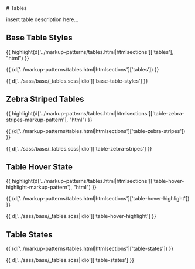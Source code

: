 <section class="copy">
# Tables

<p class="lead">insert table description here...</p>

## Base Table Styles
{{ highlight(d['../markup-patterns/tables.html|htmlsections']['tables'], "html") }}

{{ (d['../markup-patterns/tables.html|htmlsections']['tables']) }}

{{ d['../sass/base/_tables.scss|idio']['base-table-styles'] }}

## Zebra Striped Tables
{{ highlight(d['../markup-patterns/tables.html|htmlsections']['table-zebra-stripes-markup-pattern'], "html") }}

{{ (d['../markup-patterns/tables.html|htmlsections']['table-zebra-stripes']) }}

{{ d['../sass/base/_tables.scss|idio']['table-zebra-stripes'] }}

## Table Hover State
{{ highlight(d['../markup-patterns/tables.html|htmlsections']['table-hover-highlight-markup-pattern'], "html") }}

{{ (d['../markup-patterns/tables.html|htmlsections']['table-hover-highlight']) }}

{{ d['../sass/base/_tables.scss|idio']['table-hover-highlight'] }}

## Table States
{{ (d['../markup-patterns/tables.html|htmlsections']['table-states']) }}

{{ d['../sass/base/_tables.scss|idio']['table-states'] }}
</section>
